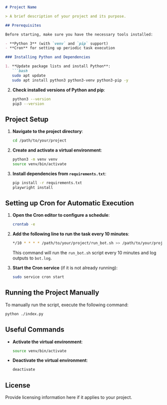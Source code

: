 ```markdown
# Project Name

> A brief description of your project and its purpose.

## Prerequisites

Before starting, make sure you have the necessary tools installed:

- **Python 3** (with `venv` and `pip` support)
- **Cron** for setting up periodic task execution

### Installing Python and Dependencies

1. **Update package lists and install Python**:
   ```bash
   sudo apt update
   sudo apt install python3 python3-venv python3-pip -y
   ```

2. **Check installed versions of Python and pip**:
   ```bash
   python3 --version
   pip3 --version
   ```

## Project Setup

1. **Navigate to the project directory**:
   ```bash
   cd /path/to/your/project
   ```

2. **Create and activate a virtual environment**:
   ```bash
   python3 -m venv venv
   source venv/bin/activate
   ```

3. **Install dependencies from `requirements.txt`**:
   ```bash
   pip install -r requirements.txt
   playwright install
   ```

## Setting up Cron for Automatic Execution

1. **Open the Cron editor to configure a schedule**:
   ```bash
   crontab -e
   ```

2. **Add the following line to run the task every 10 minutes**:
   ```bash
   */10 * * * * /path/to/your/project/run_bot.sh >> /path/to/your/project/bot.log 2>&1
   ```
   This command will run the `run_bot.sh` script every 10 minutes and log outputs to `bot.log`.

3. **Start the Cron service** (if it is not already running):
   ```bash
   sudo service cron start
   ```

## Running the Project Manually

To manually run the script, execute the following command:
```bash
python ./index.py
```

## Useful Commands

- **Activate the virtual environment**:
  ```bash
  source venv/bin/activate
  ```
- **Deactivate the virtual environment**:
  ```bash
  deactivate
  ```

## License

Provide licensing information here if it applies to your project.
```